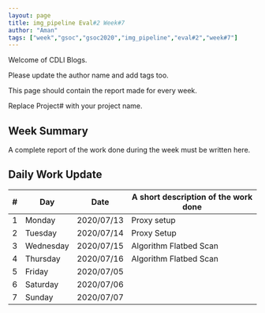 ```yaml
---
layout: page
title: img_pipeline Eval#2 Week#7
author: "Aman"
tags: ["week","gsoc","gsoc2020","img_pipeline","eval#2","week#7"]
---
```

Welcome of CDLI Blogs.

Please update the author name and add tags too. 

This page should contain the report made for every week.

Replace Project# with your project name.

## Week Summary

A complete report of the work done during the week must be written here. 


## Daily Work Update

|\#|Day|Date|A short description of the work done|  
|---	|---	|---	|---	|  
|1   	| Monday 	|   2020/07/13	| Proxy setup |  
|2   	| Tuesday  	|   2020/07/14	| Proxy Setup|  
|3   	| Wednesday  	|  2020/07/15 	| Algorithm Flatbed Scan |  
|4   	| Thursday  	|   2020/07/16	| Algorithm Flatbed Scan |  
|5   	| Friday  	|   2020/07/05	|   	|  
|6   	| Saturday  	|   2020/07/06	|   	|  
|7   	| Sunday  	|   2020/07/07	|   	|  
